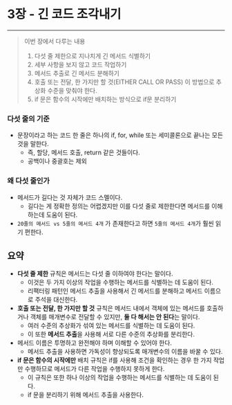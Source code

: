 # 3장 - 긴 코드 조각내기

---

> 이번 장에서 다루는 내용
>
> 1. 다섯 줄 제한으로 지나치게 긴 메서드 식별하기
> 2. 세부 사항을 보지 않고 코드 작업하기
> 3. 메서드 추출로 긴 메서드 분해하기
> 4. 호출 또는 전달, 한 가지만 할 것(EITHER CALL OR PASS) 이 방법으로 추상화 수준을 맞춰야 한다.
> 5. if 문은 함수의 시작에만 배치하는 방식으로 if문 분리하기

### 다섯 줄의 기준

- 문장이라고 하는 코드 한 줄은 하나의 if, for, while 또는 세미콜론으로 끝나는 모든 것을 말한다.
    - 즉, 할당, 메서드 호출, return 같은 것들이다.
    - 공백이나 중괄호는 제외

### 왜 다섯 줄인가

- 메서드가 길다는 것 자체가 코드 스멜이다.
    - 길다는 게 정확한 정의는 어렵겠지만 이를 다섯 줄로 제한한다면 메서드를 이해하는데 도움이 된다.
- `20줄의 메서드 vs 5줄의 메서드 4개` 가 존재한다고 하면 `5줄의 메서드 4개`가 훨씬 읽기 편한다.

## 요약

- **다섯 줄 제한** 규칙은 메서드는 다섯 줄 이하여야 한다는 말이다.
    - 이것은 두 가지 이상의 작업을 수행하는 메서드를 식별하는 데 도움이 된다.
    - 리팩터링 패턴인 메서드 추출을 사용해서 긴 메서드를 분해하고 메서드 이름으로 주석을 대신한다.
- **호출 또는 전달, 한 가지만 할 것** 규칙은 메서드 내에서 객체에 있는 메서드를 호출하거나 객체를 매개변수로 전달할 수 있지만, **둘 다 해서는 안 된다**는 말이다.
    - 여러 수준의 추상화가 섞여 있는 메서드를 식별하는 데 도움이 된다.
    - 이 또한 **메서드 추출**을 사용해 서로 다른 수준의 추상화를 분리한다.
- 메서드 이름은 투명하고 완전해야 하며 이해할 수 있어야 한다.
    - 메서드 추출을 사용하면 가독성이 향상되도록 매개변수의 이름을 바꿀 수 있다.
- **if 문은 함수의 시작에만** 배치 규칙은 if를 사용해 조건을 확인하는 경우 한 가지 작업만 수행하므로 메서드가 다른 작업을 수행하지 못하게 한다.
    - 이 규칙은 또한 하나 이상의 작업을 수행하는 메서드를 식별하는 데 도움이 된다.
    - if 문을 분리하기 위해 메서드 추출을 사용한다.